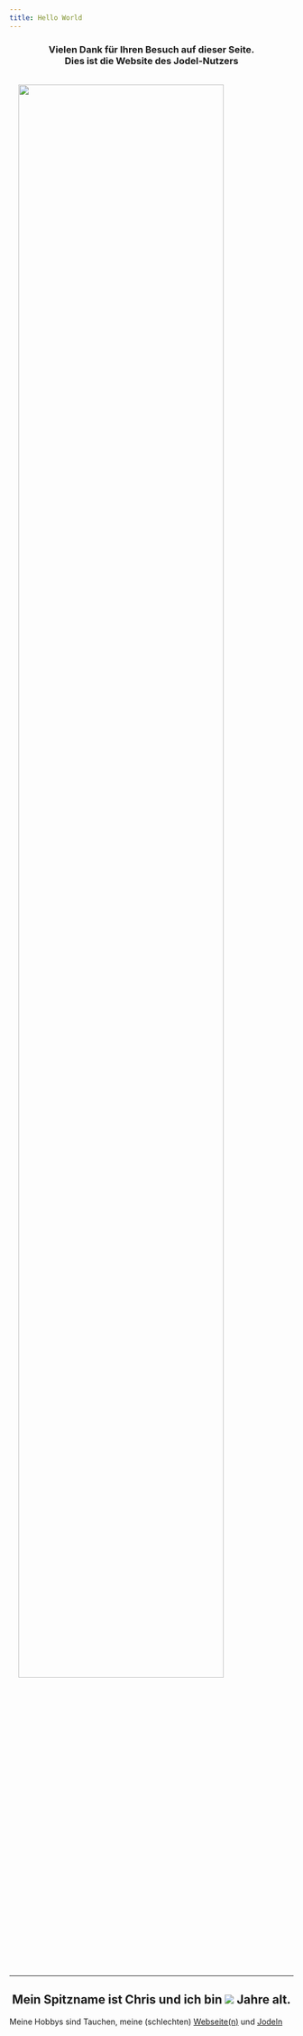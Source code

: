 ```yaml
---
title: Hello World
---
```

<H3 style="text-align:center;">Vielen Dank für Ihren Besuch auf dieser Seite. <br> Dies ist die Website des Jodel-Nutzers</h3>

<img src="https://github.com/C84fh.png" alt="" style="padding:16px; width:85%; height:85%; align-items: center;" />

<hr/>

<h2 style="text-align:center;">Mein Spitzname ist Chris und ich bin <img src="https://2.c84fh.cf/svgimg/age.svg"> Jahre alt.</h2>

<p>Meine Hobbys sind Tauchen, meine (schlechten) <a href="https://2.c84fh.cf/websites">Webseite(n)</a> und <a href="https://2.c84fh.cf/jodel">Jodeln</a></p>
